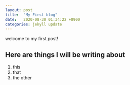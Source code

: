 ```yaml
---
layout: post
title:  "My First blog"
date:   2020-08-30 01:34:22 +0900
categories: jekyll update
---
```

welcome to my first post!

## Here are things I will be writing about
1. this
2. that
3. the other